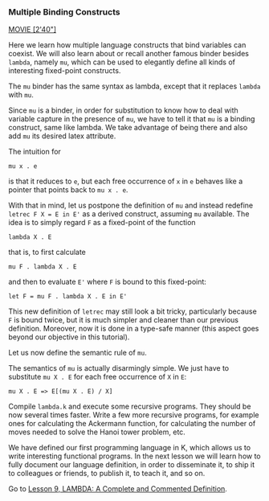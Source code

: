 <!-- Copyright (c) 2012-2019 K Team. All Rights Reserved. -->

### Multiple Binding Constructs

[MOVIE [2'40"]](http://youtu.be/Ox4uXDpcY64)

Here we learn how multiple language constructs that bind variables can
coexist. We will also learn about or recall another famous binder besides
`lambda`, namely `mu`, which can be used to elegantly define all kinds of
interesting fixed-point constructs.

The `mu` binder has the same syntax as lambda, except that it replaces
`lambda` with `mu`.

Since `mu` is a binder, in order for substitution to know how to deal with
variable capture in the presence of `mu`, we have to tell it that `mu` is a
binding construct, same like lambda.  We take advantage of being there and
also add `mu` its desired latex attribute.

The intuition for

    mu x . e

is that it reduces to `e`, but each free occurrence of `x` in `e` behaves
like a pointer that points back to `mu x . e`.

With that in mind, let us postpone the definition of `mu` and instead redefine
`letrec F X = E in E'` as a derived construct, assuming `mu` available.  The
idea is to simply regard `F` as a fixed-point of the function

    lambda X . E

that is, to first calculate

    mu F . lambda X . E

and then to evaluate `E'` where `F` is bound to this fixed-point:

    let F = mu F . lambda X . E in E'

This new definition of `letrec` may still look a bit tricky, particularly
because `F` is bound twice, but it is much simpler and cleaner than our
previous definition.  Moreover, now it is done in a type-safe manner
(this aspect goes beyond our objective in this tutorial).

Let us now define the semantic rule of `mu`.

The semantics of `mu` is actually disarmingly simple.  We just have to
substitute `mu X . E` for each free occurrence of `X` in `E`:

    mu X . E => E[(mu X . E) / X]

Compile `lambda.k` and execute some recursive programs.  They should be now
several times faster.  Write a few more recursive programs, for example ones
for calculating the Ackermann function, for calculating the number of moves
needed to solve the Hanoi tower problem, etc.

We have defined our first programming language in K, which allows us to
write interesting functional programs.  In the next lesson we will learn how
to fully document our language definition, in order to disseminate it, to ship
it to colleagues or friends, to publish it, to teach it, and so on.

Go to [Lesson 9, LAMBDA: A Complete and Commented Definition](../lesson_9/README.md).
